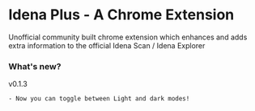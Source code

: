 # Idena Plus - A Chrome Extension
Unofficial community built chrome extension which enhances and adds extra information to the official Idena Scan / Idena Explorer

### What's new?
v0.1.3
```
- Now you can toggle between Light and dark modes!
```
